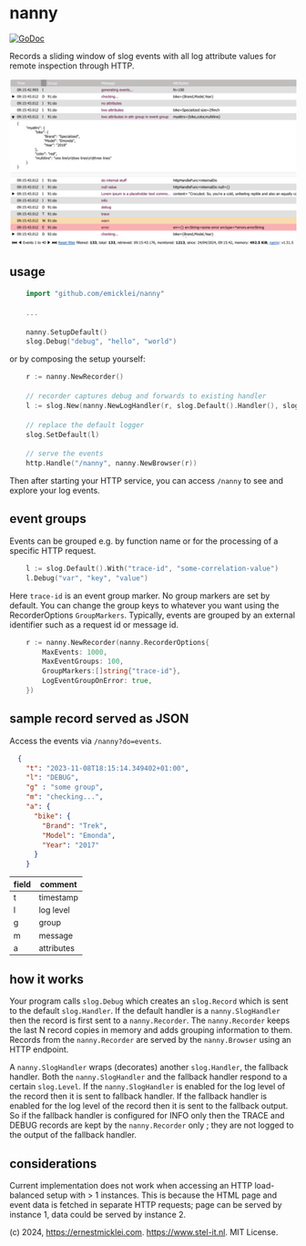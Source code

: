 # nanny

[![GoDoc](https://pkg.go.dev/badge/github.com/emicklei/nanny)](https://pkg.go.dev/github.com/emicklei/nanny)

Records a sliding window of slog events with all log attribute values for remote inspection through HTTP.

![browser snapshot](./examples/screenshot.png "Example events")

## usage

```go
	import "github.com/emicklei/nanny"

	...

	nanny.SetupDefault()
	slog.Debug("debug", "hello", "world")
```

or by composing the setup yourself:


```go
	r := nanny.NewRecorder()

	// recorder captures debug and forwards to existing handler
	l := slog.New(nanny.NewLogHandler(r, slog.Default().Handler(), slog.LevelDebug)) // or nanny.LevelTrace
	
	// replace the default logger
	slog.SetDefault(l)

	// serve the events
	http.Handle("/nanny", nanny.NewBrowser(r))
```

Then after starting your HTTP service, you can access `/nanny` to see and explore your log events.
 

## event groups

Events can be grouped e.g. by function name or for the processing of a specific HTTP request.

```go
	l := slog.Default().With("trace-id", "some-correlation-value")
	l.Debug("var", "key", "value")
```

Here `trace-id` is an event group marker.
No group markers are set by default.
You can change the group keys to whatever you want using the RecorderOptions `GroupMarkers`.
Typically, events are grouped by an external identifier such as a request id or message id.

```go
	r := nanny.NewRecorder(nanny.RecorderOptions{
		MaxEvents: 1000,
		MaxEventGroups: 100,
		GroupMarkers:[]string{"trace-id"},
		LogEventGroupOnError: true,
	})
```
 
## sample record served as JSON

Access the events via `/nanny?do=events`.

```json
  {
    "t": "2023-11-08T18:15:14.349402+01:00",
    "l": "DEBUG",
    "g" : "some group", 
    "m": "checking...", 
    "a": {
      "bike": {
		"Brand": "Trek",
      	"Model": "Emonda",
      	"Year": "2017"
	  }
    }
```
|field|comment|
|-|-|
|t|timestamp|
|l|log level|
|g|group|
|m|message|  
|a|attributes|

## how it works

Your program calls `slog.Debug` which creates an `slog.Record` which is sent to the default `slog.Handler`.
If the default handler is a `nanny.SlogHandler` then the record is first sent to a `nanny.Recorder`.
The `nanny.Recorder` keeps the last N record copies in memory and adds grouping information to them.
Records from the `nanny.Recorder` are served by the `nanny.Browser` using an HTTP endpoint.

A `nanny.SlogHandler` wraps (decorates) another `slog.Handler`, the fallback handler.
Both the `nanny.SlogHandler` and the fallback handler respond to a certain `slog.Level`.
If the `nanny.SlogHandler` is enabled for the log level of the record then it is sent to fallback handler.
If the fallback handler is enabled for the log level of the record then it is sent to the fallback output.
So if the fallback handler is configured for INFO only then the TRACE and DEBUG records are kept by the `nanny.Recorder` only ; they are not logged to the output of the fallback handler.

## considerations

Current implementation does not work when accessing an HTTP load-balanced setup with > 1 instances. This is because the HTML page and event data is fetched in separate HTTP requests; page can be served by instance 1, data could be served by instance 2.

(c) 2024, https://ernestmicklei.com. https://www.stel-it.nl. MIT License.
